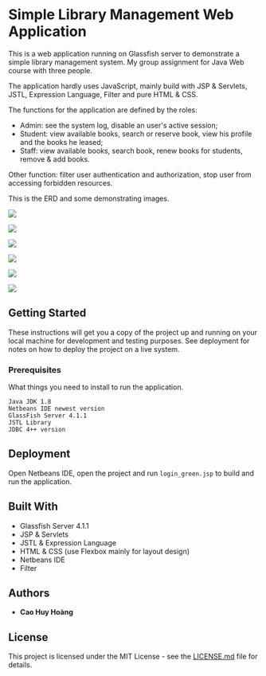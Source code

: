 # Simple Library Management Web Application

This is a web application running on Glassfish server to demonstrate a simple library management system. My group assignment for Java Web course with three people.

The application hardly uses JavaScript, mainly build with JSP & Servlets, JSTL, Expression Language, Filter and pure HTML & CSS.

The functions for the application are defined by the roles:
* Admin: see the system log, disable an user's active session;
* Student: view available books, search or reserve book, view his profile and the books he leased;
* Staff: view available books, search book, renew books for students, remove & add books.

Other function: filter user authentication and authorization, stop user from accessing forbidden resources.

This is the ERD and some demonstrating images.

![](https://i.imgur.com/JF2fZPJ.png)

![](https://i.imgur.com/liv05UO.png)

![](https://i.imgur.com/05Ql7mk.png)

![](https://i.imgur.com/dJeib2m.png)

![](https://i.imgur.com/VxJFOyp.png)

![](https://i.imgur.com/dSR6d6m.png)

## Getting Started

These instructions will get you a copy of the project up and running on your local machine for development and testing purposes. See deployment for notes on how to deploy the project on a live system.

### Prerequisites

What things you need to install to run the application.

```
Java JDK 1.8
Netbeans IDE newest version
GlassFish Server 4.1.1
JSTL Library
JDBC 4++ version
```

## Deployment
Open Netbeans IDE, open the project and run ```login_green.jsp``` to build and run the application.

## Built With

* Glassfish Server 4.1.1
* JSP & Servlets
* JSTL & Expression Language
* HTML & CSS (use Flexbox mainly for layout design)
* Netbeans IDE
* Filter

## Authors

* **Cao Huy Hoàng**

## License

This project is licensed under the MIT License - see the [LICENSE.md](LICENSE.md) file for details.
